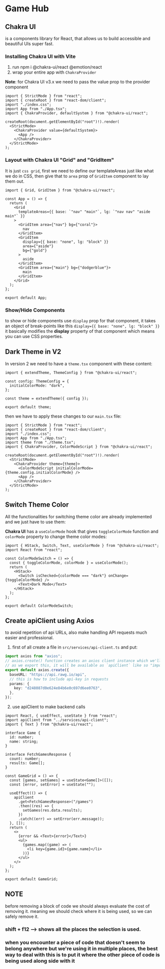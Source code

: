 # Game Hub

## Chakra UI

is a components library for React, that allows us to build accessible and beautiful UIs super fast.

### Installing Chakra UI with Vite

1. run npm i @chakra-ui/react @emotion/react
2. wrap your entire app with `ChakraProvider`

**Note**: for Chakra UI v3.x we need to pass the value prop to the provider component

```tsx
import { StrictMode } from "react";
import { createRoot } from "react-dom/client";
import "./index.css";
import App from "./App.tsx";
import { ChakraProvider, defaultSystem } from "@chakra-ui/react";

createRoot(document.getElementById("root")!).render(
  <StrictMode>
    <ChakraProvider value={defaultSystem}>
      <App />
    </ChakraProvider>
  </StrictMode>
);
```

### Layout with Chakra UI "Grid" and "GridItem"

It is just `css grid`, first we need to define our templateAreas just like what we do in CSS, then give that to `area` prop of `GridItem` component to lay them out.

```tsx
import { Grid, GridItem } from "@chakra-ui/react";

const App = () => {
  return (
    <Grid
      templateAreas={{ base: `"nav" "main"`, lg: `"nav nav" "aside main"` }}
    >
      <GridItem area={"nav"} bg={"coral"}>
        nav
      </GridItem>
      <GridItem
        display={{ base: "none", lg: "block" }}
        area={"aside"}
        bg={"gold"}
      >
        aside
      </GridItem>
      <GridItem area={"main"} bg={"dodgerblue"}>
        main
      </GridItem>
    </Grid>
  );
};

export default App;
```

### Show/Hide Components

to show or hide components use `display` prop for that component, it takes an object of break-points like this `display={{ base: "none", lg: "block" }}` it basically modifies the **display** property of that component which means you can use CSS properties.

## Dark Theme in V2

In version 2 we need to have a `theme.tsx` component with these content:

```tsx
import { extendTheme, ThemeConfig } from "@chakra-ui/react";

const config: ThemeConfig = {
  initialColorMode: "dark",
};

const theme = extendTheme({ config });

export default theme;
```

then we have to apply these changes to our `main.tsx` file:

```tsx
import { StrictMode } from "react";
import { createRoot } from "react-dom/client";
import "./index.css";
import App from "./App.tsx";
import theme from "./theme.tsx";
import { ChakraProvider, ColorModeScript } from "@chakra-ui/react";

createRoot(document.getElementById("root")!).render(
  <StrictMode>
    <ChakraProvider theme={theme}>
      <ColorModeScript initialColorMode={theme.config.initialColorMode} />
      <App />
    </ChakraProvider>
  </StrictMode>
);
```

## Switch Theme Color

All the functionalities for switching theme color are already implemented and we just have to use them:

**Chakra UI** has a `useColorMode` hook that gives `toggleColorMode` function and `colorMode` property to change theme color modes:

```tsx
import { HStack, Switch, Text, useColorMode } from "@chakra-ui/react";
import React from "react";

const ColorModeSwitch = () => {
  const { toggleColorMode, colorMode } = useColorMode();
  return (
    <HStack>
      <Switch isChecked={colorMode === "dark"} onChange={toggleColorMode} />
      <Text>Dark Mode</Text>
    </HStack>
  );
};

export default ColorModeSwitch;
```

## Create apiClient using Axios

to avoid repetition of api URLs, also make handling API requests much easier and professional.

1. first of all create a file in `src/services/api-client.ts` and put:

```ts
import axios from "axios";
// axios.create() function creates an axios client instance which we'll use it to make requests.
// as we export this, it will be available as `apiClient` like so "import apiClient from "../services/api-client""
export default axios.create({
  baseURL: "https://api.rawg.io/api",
  // this is how to include api-key in requests
  params: {
    key: "d248087d0e624e84b6e0c697d6ee0763",
  },
});
```

2. use apiClient to make backend calls

```tsx
import React, { useEffect, useState } from "react";
import apiClient from "../services/api-client";
import { Text } from "@chakra-ui/react";

interface Game {
  id: number;
  name: string;
}

interface FetchGamesResponse {
  count: number;
  results: Game[];
}

const GameGrid = () => {
  const [games, setGames] = useState<Game[]>([]);
  const [error, setError] = useState("");

  useEffect(() => {
    apiClient
      .get<FetchGamesResponse>("/games")
      .then((res) => {
        setGames(res.data.results);
      })
      .catch((err) => setError(err.message));
  }, []);
  return (
    <>
      {error && <Text>{error}</Text>}
      <ul>
        {games.map((game) => (
          <li key={game.id}>{game.name}</li>
        ))}
      </ul>
    </>
  );
};

export default GameGrid;
```


## NOTE

before removing a block of code we should always evaluate the cost of removing it. meaning we should check where it is being used, so we can safely remove it.

### shift + f12 --> shows all the places the selection is used.

### when you encounter a piece of code that doesn't seem to belong anywhere but we're using it in multiple places, the best way to deal with this is to put it where the other piece of code is being used along side with it